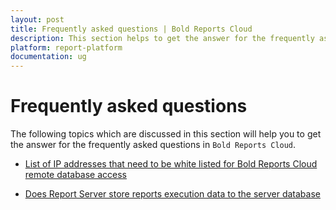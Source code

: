 ```yaml
---
layout: post
title: Frequently asked questions | Bold Reports Cloud
description: This section helps to get the answer for the frequently asked questions in Bold Reports Cloud platform.
platform: report-platform
documentation: ug
---
```


# Frequently asked questions

The following topics which are discussed in this section will help you to get the answer for the frequently asked questions in `Bold Reports Cloud`.

* [List of IP addresses that need to be white listed for Bold Reports Cloud remote database access](/cloud/faq/list-of-ip-addresses-that-need-to-be-white-listed-for-bold-reports-cloud-remote-database-access/)

* [Does Report Server store reports execution data to the server database](/cloud/faq/does-report-server-store-reports-execution-data-to-the-server-database/)
